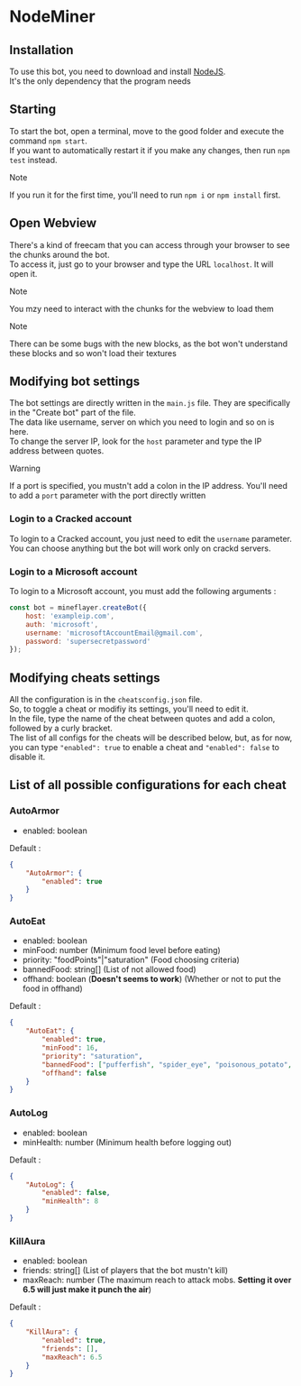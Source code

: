 # NodeMiner

## Installation
To use this bot, you need to download and install [NodeJS](https://nodejs.org/en).  
It's the only dependency that the program needs  

## Starting
To start the bot, open a terminal, move to the good folder and execute the command `npm start`.  
If you want to automatically restart it if you make any changes, then run `npm test` instead.  
> [!NOTE]
> If you run it for the first time, you'll need to run `npm i` or `npm install` first.

## Open Webview
There's a kind of freecam that you can access through your browser to see the chunks around the bot.  
To access it, just go to your browser and type the URL `localhost`. It will open it.  
> [!NOTE]
> You mzy need to interact with the chunks for the webview to load them

> [!NOTE]
> There can be some bugs with the new blocks, as the bot won't understand these blocks and so won't load their textures

## Modifying bot settings
The bot settings are directly written in the `main.js` file. They are specifically in the "Create bot" part of the file.  
The data like username, server on which you need to login and so on is here.  
To change the server IP, look for the `host` parameter and type the IP address between quotes.
> [!WARNING]
> If a port is specified, you mustn't add a colon in the IP address. You'll need to add a `port` parameter with the port directly written
### Login to a Cracked account
To login to a Cracked account, you just need to edit the `username` parameter. You can choose anything but the bot will work only on crackd servers.
### Login to a Microsoft account
To login to a Microsoft account, you must add the following arguments :
```js
const bot = mineflayer.createBot({
    host: 'exampleip.com',
    auth: 'microsoft',
    username: 'microsoftAccountEmail@gmail.com',
    password: 'supersecretpassword'
});
```

## Modifying cheats settings
All the configuration is in the `cheatsconfig.json` file.  
So, to toggle a cheat or modifiy its settings, you'll need to edit it.  
In the file, type the name of the cheat between quotes and add a colon, followed by a curly bracket.  
The list of all configs for the cheats will be described below, but, as for now, you can type `"enabled": true` to enable a cheat and `"enabled": false` to disable it.

## List of all possible configurations for each cheat
### AutoArmor
- enabled: boolean  

Default :
```json
{
    "AutoArmor": {
        "enabled": true
    }
}
```

### AutoEat
- enabled: boolean
- minFood: number (Minimum food level before eating)
- priority: "foodPoints"|"saturation" (Food choosing criteria)
- bannedFood: string[] (List of not allowed food)
- offhand: boolean (**Doesn't seems to work**) (Whether or not to put the food in offhand)

Default :
```json
{
    "AutoEat": {
        "enabled": true,
        "minFood": 16,
        "priority": "saturation",
        "bannedFood": ["pufferfish", "spider_eye", "poisonous_potato", "rotten_flesh", "chorus_fruit", "chicken", "suspicious_stew", "golden_apple"],
        "offhand": false
    }
}
```

### AutoLog
- enabled: boolean
- minHealth: number (Minimum health before logging out)

Default :
```json
{
    "AutoLog": {
        "enabled": false,
        "minHealth": 8
    }
}
```

### KillAura
- enabled: boolean
- friends: string[] (List of players that the bot mustn't kill)
- maxReach: number (The maximum reach to attack mobs. **Setting it over 6.5 will just make it punch the air**)

Default :
```json
{
    "KillAura": {
        "enabled": true,
        "friends": [],
        "maxReach": 6.5
    }
}
```